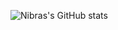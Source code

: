 ![Nibras's GitHub stats](https://github-readme-stats.vercel.app/api?username=anuraghazra&show_icons=true&theme=radical)
